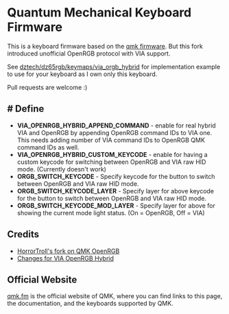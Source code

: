 # Quantum Mechanical Keyboard Firmware

This is a keyboard firmware based on the [qmk firmware](https://github.com/qmk/qmk_firmware). But this fork introduced unofficial OpenRGB protocol with VIA support.

See [dztech/dz65rgb/keymaps/via_orgb_hybrid](https://github.com/thanik/qmk_firmware_orgb_via/tree/feature/thanik/keyboards/dztech/dz65rgb/keymaps/via_orgb_hybrid) for implementation example to use for your keyboard as I own only this keyboard.

Pull requests are welcome :)

## # Define
- **VIA_OPENRGB_HYBRID_APPEND_COMMAND** - enable for real hybrid VIA and OpenRGB by appending OpenRGB command IDs to VIA one. This needs adding number of VIA command IDs to OpenRGB QMK command IDs as well.
- **VIA_OPENRGB_HYBRID_CUSTOM_KEYCODE** - enable for having a custom keycode for switching between OpenRGB and VIA raw HID mode. (Currently doesn't work)
- **ORGB_SWITCH_KEYCODE** - Specify keycode for the button to switch between OpenRGB and VIA raw HID mode.
- **ORGB_SWITCH_KEYCODE_LAYER** - Specify layer for above keycode for the button to switch between OpenRGB and VIA raw HID mode.
- **ORGB_SWITCH_KEYCODE_MOD_LAYER** - Specify layer for above for showing the current mode light status. (On = OpenRGB, Off = VIA)
## Credits
- [HorrorTroll's fork on QMK OpenRGB](https://github.com/HorrorTroll/qmk_firmware/tree/openrgb_develop)
- [Changes for VIA OpenRGB Hybrid](https://github.com/gloryhzw/qmk_tool/wiki/Changes-for-VIA-OpenRGB-Hybrid)

## Official Website

[qmk.fm](https://qmk.fm) is the official website of QMK, where you can find links to this page, the documentation, and the keyboards supported by QMK.

